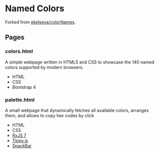 # Named Colors

Forked from [ekelseya/colorNames](https://github.com/ekelseya/colorNames).

## Pages

### colors.html

A simple webpage written in HTML5 and CSS to showcase the 140 named colors supported by modern browsers.
*   HTML
*   CSS
*   Bootstrap 4

### palette.html

A small webpage that dynamically fetches all available colors, arranges them, and allows to copy hex codes by click
*   HTML
*   CSS
*   [RxJS 7](https://github.com/ReactiveX/rxjs)
*   [Tippy.js](https://github.com/atomiks/tippyjs)
*   [SnackBar](https://github.com/polonel/SnackBar)
